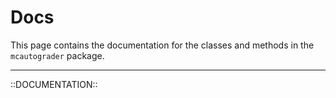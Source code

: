 # Docs

This page contains the documentation for the classes and methods in the `mcautograder` package.

---

::DOCUMENTATION::
